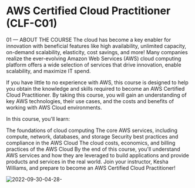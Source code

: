 # AWS Certified Cloud Practitioner (CLF-C01)

01 — ABOUT THE COURSE
The cloud has become a key enabler for innovation with beneficial features like high availability, unlimited capacity, on-demand scalability, elasticity, cost savings, and more! Many companies realize the ever-evolving Amazon Web Services (AWS) cloud computing platform offers a wide selection of services that drive innovation, enable scalability, and maximize IT spend.

If you have little to no experience with AWS, this course is designed to help you obtain the knowledge and skills required to become an AWS Certified Cloud Practitioner. By taking this course, you will gain an understanding of key AWS technologies, their use cases, and the costs and benefits of working with AWS Cloud environments.

In this course, you'll learn:

The foundations of cloud computing
The core AWS services, including compute, network, databases, and storage
Security best practices and compliance in the AWS Cloud
The cloud costs, economics, and billing practices of the AWS Cloud
By the end of this course, you'll understand AWS services and how they are leveraged to build applications and provide products and services in the real world. Join your instructor, Kesha Williams, and prepare to become an AWS Certified Cloud Practitioner!

![2022-09-30-04-28-](https://user-images.githubusercontent.com/61974319/193177221-d5de9a25-ac40-4e7c-a116-9e39cf1a5040.png)
